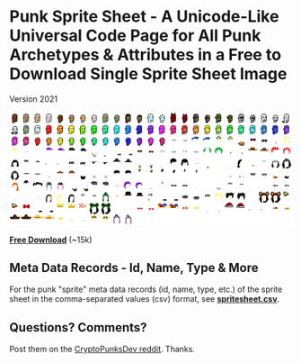 
# Punk Sprite Sheet - A Unicode-Like Universal Code Page for All Punk Archetypes & Attributes in a Free to Download Single Sprite Sheet Image


Version 2021

![](spritesheet.png)

[**Free Download**](https://github.com/cryptopunksnotdead/punks.spritesheet/raw/master/spritesheet.png) (~15k)



## Meta Data Records - Id, Name, Type & More

For the punk "sprite" meta data records (id, name, type, etc.)
of the sprite sheet
in the comma-separated values (csv) format, see
[**spritesheet.csv**](spritesheet.csv).






## Questions? Comments?

Post them on the [CryptoPunksDev reddit](https://old.reddit.com/r/CryptoPunksDev). Thanks.





